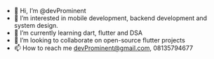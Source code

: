 - 👋 Hi, I’m @devProminent
- 👀 I’m interested in mobile development, backend development and system design.
- 🌱 I’m currently learning dart, flutter and DSA
- 💞️ I’m looking to collaborate on open-source flutter projects
- 📫 How to reach me devProminent@gmail.com, 08135794677

<!---
devProminent/devProminent is a ✨ special ✨ repository because its `README.md` (this file) appears on your GitHub profile.
You can click the Preview link to take a look at your changes.
--->
